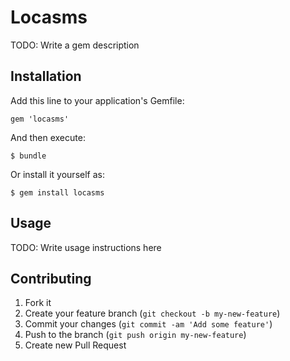 # Locasms

TODO: Write a gem description

## Installation

Add this line to your application's Gemfile:

    gem 'locasms'

And then execute:

    $ bundle

Or install it yourself as:

    $ gem install locasms

## Usage

TODO: Write usage instructions here

## Contributing

1. Fork it
2. Create your feature branch (`git checkout -b my-new-feature`)
3. Commit your changes (`git commit -am 'Add some feature'`)
4. Push to the branch (`git push origin my-new-feature`)
5. Create new Pull Request

